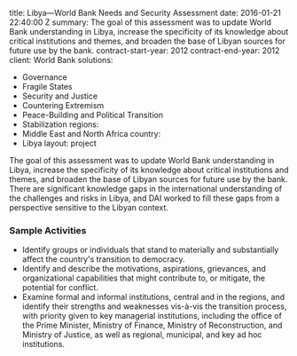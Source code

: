 
title: Libya—World Bank Needs and Security Assessment
date: 2016-01-21 22:40:00 Z
summary: The goal of this assessment was to update World Bank understanding in Libya,
  increase the specificity of its knowledge about critical institutions and themes,
  and broaden the base of Libyan sources for future use by the bank.
contract-start-year: 2012
contract-end-year: 2012
client: World Bank
solutions:
- Governance
- Fragile States
- Security and Justice
- Countering Extremism
- Peace-Building and Political Transition
- Stabilization
regions:
- Middle East and North Africa
country:
- Libya
layout: project


The goal of this assessment was to update World Bank understanding in Libya, increase the specificity of its knowledge about critical institutions and themes, and broaden the base of Libyan sources for future use by the bank. There are significant knowledge gaps in the international understanding of the challenges and risks in Libya, and DAI worked to fill these gaps from a perspective sensitive to the Libyan context.

### Sample Activities

* Identify groups or individuals that stand to materially and substantially affect the country's transition to democracy.
* Identify and describe the motivations, aspirations, grievances, and organizational capabilities that might contribute to, or mitigate, the potential for conflict.
* Examine formal and informal institutions, central and in the regions, and identify their strengths and weaknesses vis-à-vis the transition process, with priority given to key managerial institutions, including the office of the Prime Minister, Ministry of Finance, Ministry of Reconstruction, and Ministry of Justice, as well as regional, municipal, and key ad hoc institutions.
